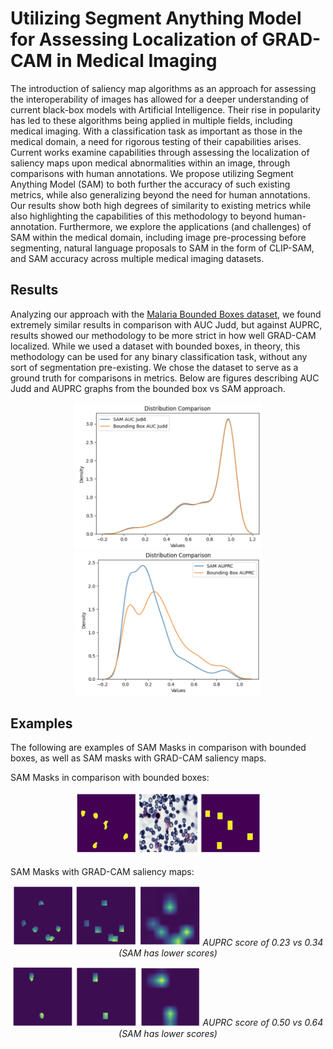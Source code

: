 # Utilizing Segment Anything Model for Assessing Localization of GRAD-CAM in Medical Imaging
The introduction of saliency map algorithms as an approach for assessing the interoperability of images has allowed for a deeper understanding of current black-box models with Artificial Intelligence. Their rise in popularity has led to these algorithms being applied in multiple fields, including medical imaging. With a classification task as important as those in the medical domain, a need for rigorous testing of their capabilities arises. Current works examine capabilities through assessing the localization of saliency maps upon medical abnormalities within an image, through comparisons with human annotations. We propose utilizing Segment Anything Model (SAM) to both further the accuracy of such existing metrics, while also generalizing beyond the need for human annotations. Our results show both high degrees of similarity to existing metrics while also highlighting the capabilities of this methodology to beyond human-annotation. Furthermore, we explore the applications (and challenges) of SAM within the medical domain, including image pre-processing before segmenting, natural language proposals to SAM in the form of CLIP-SAM, and SAM accuracy across multiple medical imaging datasets.

## Results 
Analyzing our approach with the [Malaria Bounded Boxes dataset](https://www.kaggle.com/datasets/kmader/malaria-bounding-boxes), we found extremely similar results in comparison with AUC Judd, but against AUPRC, results showed our methodology to be more strict in how well GRAD-CAM localized. While we used a dataset with bounded boxes, in theory, this methodology can be used for any binary classification task, without any sort of segmentation pre-existing. We chose the dataset to serve as a ground truth for comparisons in metrics. Below are figures describing AUC Judd and AUPRC graphs from the bounded box vs SAM approach. 

<p align="middle">
  <img src="images/SAMAUCJuddDist.png" width="300" />
  <img src="images/SAMAUPRCDist.png" width="300" /> 
</p>

## Examples 
The following are examples of SAM Masks in comparison with bounded boxes, as well as SAM masks with GRAD-CAM saliency maps. 

SAM Masks in comparison with bounded boxes: 

<p align="middle">
  <img src="images/exampleseg2.png" width="300" />
</p>

SAM Masks with GRAD-CAM saliency maps:

<p align="middle">
  <img src="images/AUPRC0.23vs0.34.png" width="300" />
  <em>AUPRC score of 0.23 vs 0.34 (SAM has lower scores)</em>
</p>

<p align="middle">
  <img src="images/AUPRC0.50vs0.64.png" width="300" /> 
  <em>AUPRC score of 0.50 vs 0.64 (SAM has lower scores)</em>
</p>
